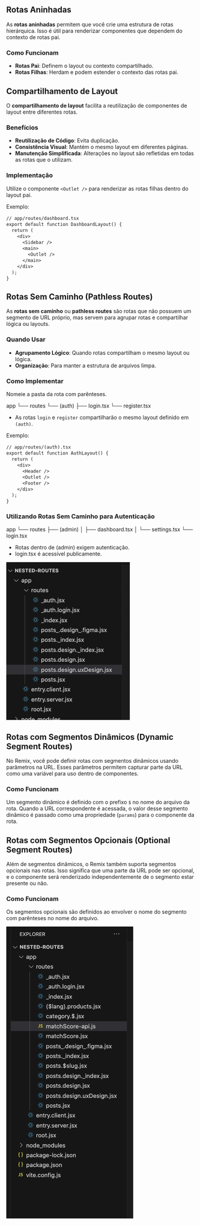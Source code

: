 ## Rotas Aninhadas

As **rotas aninhadas** permitem que você crie uma estrutura de rotas hierárquica. Isso é útil para renderizar componentes que dependem do contexto de rotas pai.

### Como Funcionam

- **Rotas Pai**: Definem o layout ou contexto compartilhado.
- **Rotas Filhas**: Herdam e podem estender o contexto das rotas pai.


## Compartilhamento de Layout

O **compartilhamento de layout** facilita a reutilização de componentes de layout entre diferentes rotas.

### Benefícios

- **Reutilização de Código**: Evita duplicação.
- **Consistência Visual**: Mantém o mesmo layout em diferentes páginas.
- **Manutenção Simplificada**: Alterações no layout são refletidas em todas as rotas que o utilizam.

### Implementação

Utilize o componente `<Outlet />` para renderizar as rotas filhas dentro do layout pai.

Exemplo:

```tsx
// app/routes/dashboard.tsx
export default function DashboardLayout() {
  return (
    <div>
      <Sidebar />
      <main>
        <Outlet />
      </main>
    </div>
  );
}
```


## Rotas Sem Caminho (Pathless Routes)

As **rotas sem caminho** ou **pathless routes** são rotas que não possuem um segmento de URL próprio, mas servem para agrupar rotas e compartilhar lógica ou layouts.

### Quando Usar

- **Agrupamento Lógico**: Quando rotas compartilham o mesmo layout ou lógica.
- **Organização**: Para manter a estrutura de arquivos limpa.

### Como Implementar

Nomeie a pasta da rota com parênteses.

app 
└── routes 
    └── (auth) 
        ├── login.tsx 
        └── register.tsx


- As rotas `login` e `register` compartilharão o mesmo layout definido em `(auth)`.

Exemplo:

```tsx
// app/routes/(auth).tsx
export default function AuthLayout() {
  return (
    <div>
      <Header />
      <Outlet />
      <Footer />
    </div>
  );
}
```

### Utilizando Rotas Sem Caminho para Autenticação
 
app
└── routes
    ├── (admin)
    │   ├── dashboard.tsx
    │   └── settings.tsx
    └── login.tsx

- Rotas dentro de (admin) exigem autenticação.
- login.tsx é acessível publicamente.

![alt text](image.png)


## Rotas com Segmentos Dinâmicos (Dynamic Segment Routes)

No Remix, você pode definir rotas com segmentos dinâmicos usando parâmetros na URL. 
Esses parâmetros permitem capturar parte da URL como uma variável para uso dentro de componentes.

### Como Funcionam

Um segmento dinâmico é definido com o prefixo `$` no nome do arquivo da rota. 
Quando a URL correspondente é acessada, o valor desse segmento dinâmico é passado como uma propriedade (`params`) para o componente da rota.

 

## Rotas com Segmentos Opcionais (Optional Segment Routes)
Além de segmentos dinâmicos, o Remix também suporta segmentos opcionais nas rotas. Isso significa que uma parte da URL pode ser opcional, e o componente será renderizado independentemente de o segmento estar presente ou não.

### Como Funcionam
Os segmentos opcionais são definidos ao envolver o nome do segmento com parênteses no nome do arquivo.

 
 ![alt text](image-1.png)
